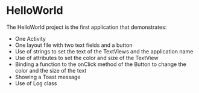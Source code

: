 # HelloWorld

The HelloWorld project is the first application that demonstrates:

- One Activity
- One layout file with two text fields and a button
- Use of strings to set the text of the TextViews and the application name
- Use of attributes to set the color and size of the TextView
- Binding a function to the onClick method of the Button to change the color and the size of the text
- Showing a Toast message
- Use of Log class
